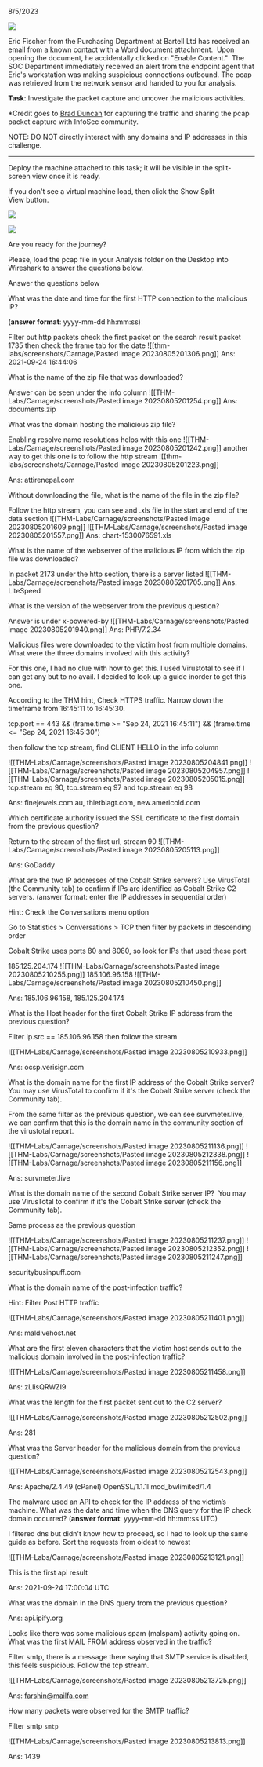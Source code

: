 8/5/2023

![](https://assets.tryhackme.com/additional/carnage/carnage.png)  

Eric Fischer from the Purchasing Department at Bartell Ltd has received an email from a known contact with a Word document attachment.  Upon opening the document, he accidentally clicked on "Enable Content."  The SOC Department immediately received an alert from the endpoint agent that Eric's workstation was making suspicious connections outbound. The pcap was retrieved from the network sensor and handed to you for analysis. 

**Task**: Investigate the packet capture and uncover the malicious activities. 

*Credit goes to [Brad Duncan](https://www.malware-traffic-analysis.net/) for capturing the traffic and sharing the pcap packet capture with InfoSec community. 

NOTE: DO NOT directly interact with any domains and IP addresses in this challenge. 

---

Deploy the machine attached to this task; it will be visible in the split-screen view once it is ready.

If you don't see a virtual machine load, then click the Show Split View button.

![](https://assets.tryhackme.com/additional/carnage/split-view2.png)

![](https://assets.tryhackme.com/additional/carnage/magnifier.png)  

Are you ready for the journey?

Please, load the pcap file in your Analysis folder on the Desktop into Wireshark to answer the questions below.

Answer the questions below

What was the date and time for the first HTTP connection to the malicious IP?

(**answer format**: yyyy-mm-dd hh:mm:ss)

Filter out http packets check the first packet on the search result
packet 1735 then check the frame tab for the date
![[thm-labs/screenshots/Carnage/Pasted image 20230805201306.png]]
Ans: 2021-09-24 16:44:06

What is the name of the zip file that was downloaded?  

Answer can be seen under the info column
![[THM-Labs/Carnage/screenshots/Pasted image 20230805201254.png]]
Ans: documents.zip

What was the domain hosting the malicious zip file?  

Enabling resolve name resolutions helps with this one
![[THM-Labs/Carnage/screenshots/Pasted image 20230805201242.png]]
another way to get this one is to follow the http stream
![[thm-labs/screenshots/Carnage/Pasted image 20230805201223.png]]

Ans: attirenepal.com

Without downloading the file, what is the name of the file in the zip file?  

Follow the http stream, you can see and .xls file in the start and end of the data section
![[THM-Labs/Carnage/screenshots/Pasted image 20230805201609.png]]
![[THM-Labs/Carnage/screenshots/Pasted image 20230805201557.png]]
Ans: chart-1530076591.xls

What is the name of the webserver of the malicious IP from which the zip file was downloaded?  

In packet 2173 under the http section, there is a server listed
![[THM-Labs/Carnage/screenshots/Pasted image 20230805201705.png]]
Ans: LiteSpeed

What is the version of the webserver from the previous question?  

Answer is under x-powered-by
![[THM-Labs/Carnage/screenshots/Pasted image 20230805201940.png]]
Ans: PHP/7.2.34

Malicious files were downloaded to the victim host from multiple domains. What were the three domains involved with this activity?

For this one, I had no clue with how to get this. I used Virustotal to see if I can get any but to no avail. I decided to look up a guide inorder to get this one.

According to the THM hint, Check HTTPS traffic. Narrow down the timeframe from 16:45:11 to 16:45:30.

tcp.port == 443 && (frame.time >= "Sep 24, 2021 16:45:11") && (frame.time <= "Sep 24, 2021 16:45:30")

then follow the tcp stream, find CLIENT HELLO in the info column

![[THM-Labs/Carnage/screenshots/Pasted image 20230805204841.png]]
![[THM-Labs/Carnage/screenshots/Pasted image 20230805204957.png]]
![[THM-Labs/Carnage/screenshots/Pasted image 20230805205015.png]]
tcp.stream eq 90, tcp.stream eq 97 and tcp.stream eq 98

Ans: finejewels.com.au, thietbiagt.com, new.americold.com

Which certificate authority issued the SSL certificate to the first domain from the previous question?  

Return to the stream of the first url, stream 90
![[THM-Labs/Carnage/screenshots/Pasted image 20230805205113.png]]

Ans: GoDaddy

What are the two IP addresses of the Cobalt Strike servers? Use VirusTotal (the Community tab) to confirm if IPs are identified as Cobalt Strike C2 servers. (answer format: enter the IP addresses in sequential order)

Hint: Check the Conversations menu option

Go to Statistics > Conversations > TCP then filter by packets in descending order

Cobalt Strike uses ports 80 and 8080, so look for IPs that used these port

185.125.204.174
![[THM-Labs/Carnage/screenshots/Pasted image 20230805210255.png]]
185.106.96.158
![[THM-Labs/Carnage/screenshots/Pasted image 20230805210450.png]]

Ans: 185.106.96.158, 185.125.204.174

What is the Host header for the first Cobalt Strike IP address from the previous question?  

Filter ip.src == 185.106.96.158 then follow the stream

![[THM-Labs/Carnage/screenshots/Pasted image 20230805210933.png]]

Ans: ocsp.verisign.com

What is the domain name for the first IP address of the Cobalt Strike server? You may use VirusTotal to confirm if it's the Cobalt Strike server (check the Community tab).

From the same filter as the previous question, we can see survmeter.live, we can confirm that this is the domain name in the community section of the virustotal report.

![[THM-Labs/Carnage/screenshots/Pasted image 20230805211136.png]]
![[THM-Labs/Carnage/screenshots/Pasted image 20230805212338.png]]
![[THM-Labs/Carnage/screenshots/Pasted image 20230805211156.png]]

Ans: survmeter.live

What is the domain name of the second Cobalt Strike server IP?  You may use VirusTotal to confirm if it's the Cobalt Strike server (check the Community tab).

Same process as the previous question

![[THM-Labs/Carnage/screenshots/Pasted image 20230805211237.png]]
![[THM-Labs/Carnage/screenshots/Pasted image 20230805212352.png]]
![[THM-Labs/Carnage/screenshots/Pasted image 20230805211247.png]]

securitybusinpuff.com

What is the domain name of the post-infection traffic?

Hint: Filter Post HTTP traffic

![[THM-Labs/Carnage/screenshots/Pasted image 20230805211401.png]]

Ans: maldivehost.net

What are the first eleven characters that the victim host sends out to the malicious domain involved in the post-infection traffic? 

![[THM-Labs/Carnage/screenshots/Pasted image 20230805211458.png]]

Ans: zLIisQRWZI9

What was the length for the first packet sent out to the C2 server?

![[THM-Labs/Carnage/screenshots/Pasted image 20230805212502.png]]

Ans: 281

What was the Server header for the malicious domain from the previous question?

![[THM-Labs/Carnage/screenshots/Pasted image 20230805212543.png]]

Ans: Apache/2.4.49 (cPanel) OpenSSL/1.1.1l mod_bwlimited/1.4

The malware used an API to check for the IP address of the victim’s machine. What was the date and time when the DNS query for the IP check domain occurred? (**answer format**: yyyy-mm-dd hh:mm:ss UTC)

I filtered dns but didn't know how to proceed, so I had to look up the same guide as before. Sort the requests from oldest to newest

![[THM-Labs/Carnage/screenshots/Pasted image 20230805213121.png]]

This is the first api result

Ans: 2021-09-24 17:00:04 UTC

What was the domain in the DNS query from the previous question?

Ans: api.ipify.org

Looks like there was some malicious spam (malspam) activity going on. What was the first MAIL FROM address observed in the traffic?

Filter smtp, there is a message there saying that SMTP service is disabled, this feels suspicious. Follow the tcp stream.

![[THM-Labs/Carnage/screenshots/Pasted image 20230805213725.png]]

Ans: farshin@mailfa.com

How many packets were observed for the SMTP traffic?

Filter smtp
`smtp`

![[THM-Labs/Carnage/screenshots/Pasted image 20230805213813.png]]

Ans: 1439